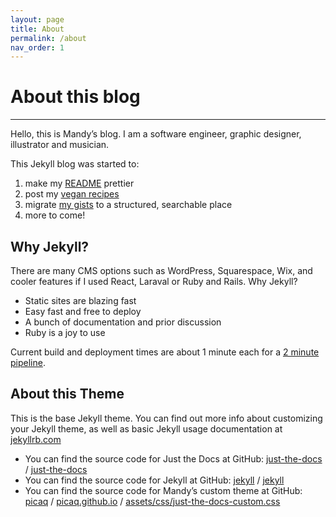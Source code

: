 ```yaml
---
layout: page
title: About
permalink: /about
nav_order: 1
---
```


# About this blog

---

Hello, this is Mandy’s blog. I am a software engineer, graphic designer, illustrator and musician.

This Jekyll blog was started to:
1. make my [README](/#picaqgithubio) prettier
2. post my [vegan recipes](/blog/food/recipes)
3. migrate [my gists](https://gist.github.com/picaq) to a structured, searchable place
4. more to come!

## Why Jekyll?

There are many CMS options such as WordPress, Squarespace, Wix, and cooler features if I used React, Laraval or Ruby and Rails. 
Why Jekyll?

- Static sites are blazing fast
- Easy fast and free to deploy
- A bunch of documentation and prior discussion
- Ruby is a joy to use

Current build and deployment times are about 1 minute each for a [2 minute pipeline](https://github.com/picaq/picaq.github.io/actions).

## About this Theme

This is the base Jekyll theme. You can find out more info about customizing your Jekyll theme, as well as basic Jekyll usage documentation at [jekyllrb.com](https://jekyllrb.com/)

<!-- - You can find the source code for Minima at GitHub:
[jekyll][jekyll-organization] /
[minima](https://github.com/jekyll/minima) -->

- You can find the source code for Just the Docs at GitHub:
[just-the-docs][just-the-docs-organization] /
[just-the-docs](https://github.com/just-the-docs/just-the-docs)
- You can find the source code for Jekyll at GitHub:
[jekyll][jekyll-organization] /
[jekyll](https://github.com/jekyll/jekyll)
- You can find the source code for Mandy’s custom theme at GitHub:
[picaq][picaq-org] /
[picaq.github.io](https://github.com/picaq/picaq.github.io) / [assets/css/just-the-docs-custom.css](https://github.com/picaq/picaq.github.io/blob/master/assets/css/just-the-docs-custom.css)


[jekyll-organization]: https://github.com/jekyll
[just-the-docs-organization]: https://github.com/just-the-docs
[picaq-org]: https://github.com/picaq
